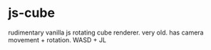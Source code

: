 # js-cube
rudimentary vanilla js rotating cube renderer. 
very old.
has camera movement + rotation.
WASD + JL
